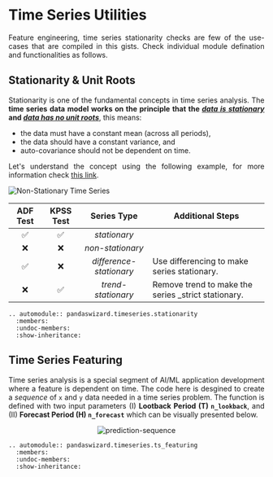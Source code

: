 # Time Series Utilities

<div align = "justify">

Feature engineering, time series stationarity checks are few of the use-cases that are compiled in this gists. Check
individual module defination and functionalities as follows.

## Stationarity & Unit Roots

Stationarity is one of the fundamental concepts in time series analysis. The
**time series data model works on the principle that the [_data is stationary_](https://www.analyticsvidhya.com/blog/2021/04/how-to-check-stationarity-of-data-in-python/)
and [_data has no unit roots_](https://www.analyticsvidhya.com/blog/2018/09/non-stationary-time-series-python/)**, this means:
  * the data must have a constant mean (across all periods),
  * the data should have a constant variance, and
  * auto-covariance should not be dependent on time.

Let's understand the concept using the following example, for more information check [this link](https://www.analyticsvidhya.com/blog/2018/09/non-stationary-time-series-python/).

![Non-Stationary Time Series](https://cdn.analyticsvidhya.com/wp-content/uploads/2018/09/ns5-e1536673990684.png)

<div align = "center">

| ADF Test | KPSS Test | Series Type | Additional Steps |
| :---: | :---: | :---: | --- |
| ✅ | ✅ | _stationary_ | |
| ❌ | ❌ | _non-stationary_ | |
| ✅ | ❌ | _difference-stationary_ | Use differencing to make series stationary. |
| ❌ | ✅ | _trend-stationary_ | Remove trend to make the series _strict stationary. |

</div>

```{eval-rst}
.. automodule:: pandaswizard.timeseries.stationarity
  :members:
  :undoc-members:
  :show-inheritance:
```

## Time Series Featuring

Time series analysis is a special segment of AI/ML application development where a feature is dependent on time. The code here
is desgined to create a *sequence* of `x` and `y` data needed in a time series problem. The function is defined with two input
parameters (I) **Lootback Period (T) `n_lookback`**, and (II) **Forecast Period (H) `n_forecast`** which can be visually
presented below.

<div align = "center">

![prediction-sequence](https://i.stack.imgur.com/YXwMJ.png)

</div>

```{eval-rst}
.. automodule:: pandaswizard.timeseries.ts_featuring
  :members:
  :undoc-members:
  :show-inheritance:
```

</div>
